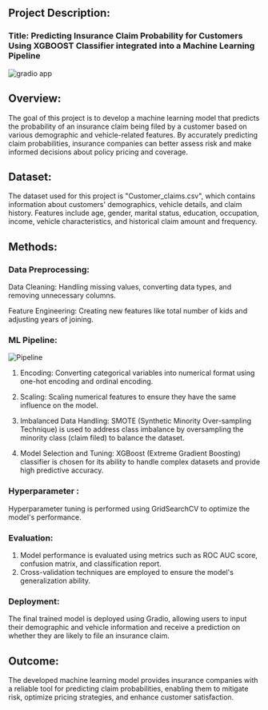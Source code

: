 ## Project Description:

### Title: Predicting Insurance Claim Probability for Customers Using XGBOOST Classifier integrated into a Machine Learning Pipeline
![gradio app](https://github.com/Kaustav1111/Risk-Assessment-App-for-Vehicle-Insurance-Claim-Prediction-with-XGBoost-Classifier-pipeline-model/assets/109284830/c51872f4-ddf6-4d96-b3c8-f20257b88595)


## Overview:
The goal of this project is to develop a machine learning model that predicts the probability of an insurance claim being filed by a customer based on various demographic and vehicle-related features. By accurately predicting claim probabilities, insurance companies can better assess risk and make informed decisions about policy pricing and coverage.

## Dataset:
The dataset used for this project is "Customer_claims.csv", which contains information about customers' demographics, vehicle details, and claim history. Features include age, gender, marital status, education, occupation, income, vehicle characteristics, and historical claim amount and frequency.

## Methods:

### Data Preprocessing:

Data Cleaning: Handling missing values, converting data types, and removing unnecessary columns.

Feature Engineering: Creating new features like total number of kids and adjusting years of joining.

### ML Pipeline:
![Pipeline](https://github.com/Kaustav1111/Risk-Assessment-App-for-Vehicle-Insurance-Claim-Prediction-with-XGBoost-Classifier-pipeline-model/blob/main/Images/Pipeline.png)

1) Encoding: Converting categorical variables into numerical format using one-hot encoding and ordinal encoding.

2) Scaling: Scaling numerical features to ensure they have the same influence on the model.

3) Imbalanced Data Handling: SMOTE (Synthetic Minority Over-sampling Technique) is used to address class imbalance by oversampling the 
   minority class (claim filed) to balance the dataset.

4) Model Selection and Tuning: XGBoost (Extreme Gradient Boosting) classifier is chosen for its ability to handle complex datasets and 
   provide high predictive accuracy.



### Hyperparameter :
Hyperparameter tuning is performed using GridSearchCV to optimize the model's performance.

### Evaluation: 
1) Model performance is evaluated using metrics such as ROC AUC score, confusion matrix, and classification report.
2) Cross-validation techniques are employed to ensure the model's generalization ability.

### Deployment:

The final trained model is deployed using Gradio, allowing users to input their demographic and vehicle information and receive a prediction on whether they are likely to file an insurance claim.


## Outcome:
The developed machine learning model provides insurance companies with a reliable tool for predicting claim probabilities, enabling them to mitigate risk, optimize pricing strategies, and enhance customer satisfaction.
